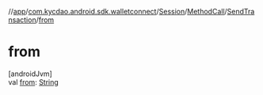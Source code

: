 //[app](../../../../../index.md)/[com.kycdao.android.sdk.walletconnect](../../../index.md)/[Session](../../index.md)/[MethodCall](../index.md)/[SendTransaction](index.md)/[from](from.md)

# from

[androidJvm]\
val [from](from.md): [String](https://kotlinlang.org/api/latest/jvm/stdlib/kotlin/-string/index.html)
